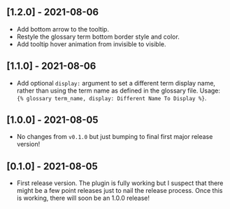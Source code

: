 ## [1.2.0] - 2021-08-06
- Add bottom arrow to the tooltip.
- Restyle the glossary term bottom border style and color.
- Add tooltip hover animation from invisible to visible.

## [1.1.0] - 2021-08-06
- Add optional `display:` argument to set a different term display name, rather than using the term name as defined in the glossary file. Usage: `{% glossary term_name, display: Different Name To Display %}`.

## [1.0.0] - 2021-08-05
- No changes from `v0.1.0` but just bumping to final first major release version!

## [0.1.0] - 2021-08-05
- First release version. The plugin is fully working but I suspect that there might be a few point releases just to nail the release process. Once this is working, there will soon be an 1.0.0 release!
